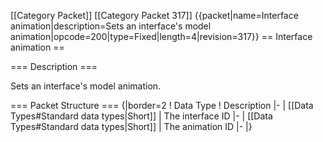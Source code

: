 \[\[Category Packet\]\] \[\[Category Packet 317\]\]
{{packet\|name=Interface animation\|description=Sets an interface's
model animation\|opcode=200\|type=Fixed\|length=4\|revision=317}} ==
Interface animation ==

=== Description ===

Sets an interface's model animation.

=== Packet Structure === {\|border=2 ! Data Type ! Description \|- \|
\[\[Data Types\#Standard data types\|Short\]\] \| The interface ID \|-
\| \[\[Data Types\#Standard data types\|Short\]\] \| The animation ID
\|- \|}
